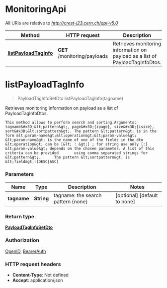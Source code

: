 # MonitoringApi

All URIs are relative to *http://crest-j23.cern.ch/api-v5.0*

| Method | HTTP request | Description |
|------------- | ------------- | -------------|
| [**listPayloadTagInfo**](MonitoringApi.md#listPayloadTagInfo) | **GET** /monitoring/payloads | Retrieves monitoring information on payload as a list of PayloadTagInfoDtos. |


<a name="listPayloadTagInfo"></a>
# **listPayloadTagInfo**
> PayloadTagInfoSetDto listPayloadTagInfo(tagname)

Retrieves monitoring information on payload as a list of PayloadTagInfoDtos.

    This method allows to perform search and sorting.Arguments: tagname&#x3D;&lt;pattern&gt;, page&#x3D;{ipage}, size&#x3D;{isize}, sort&#x3D;&lt;sortpattern&gt;. The pattern &lt;pattern&gt; is in the form &lt;param-name&gt;&lt;operation&gt;&lt;param-value&gt;       &lt;param-name&gt; is the name of one of the fields in the dto       &lt;operation&gt; can be [&lt; : &gt;] ; for string use only [:]        &lt;param-value&gt; depends on the chosen parameter. A list of this criteria can be provided       using comma separated strings for &lt;pattern&gt;.      The pattern &lt;sortpattern&gt; is &lt;field&gt;:[DESC|ASC]

### Parameters

|Name | Type | Description  | Notes |
|------------- | ------------- | ------------- | -------------|
| **tagname** | **String**| tagname: the search pattern {none} | [optional] [default to none] |

### Return type

[**PayloadTagInfoSetDto**](../Models/PayloadTagInfoSetDto.md)

### Authorization

[OpenID](../README.md#OpenID), [BearerAuth](../README.md#BearerAuth)

### HTTP request headers

- **Content-Type**: Not defined
- **Accept**: application/json

